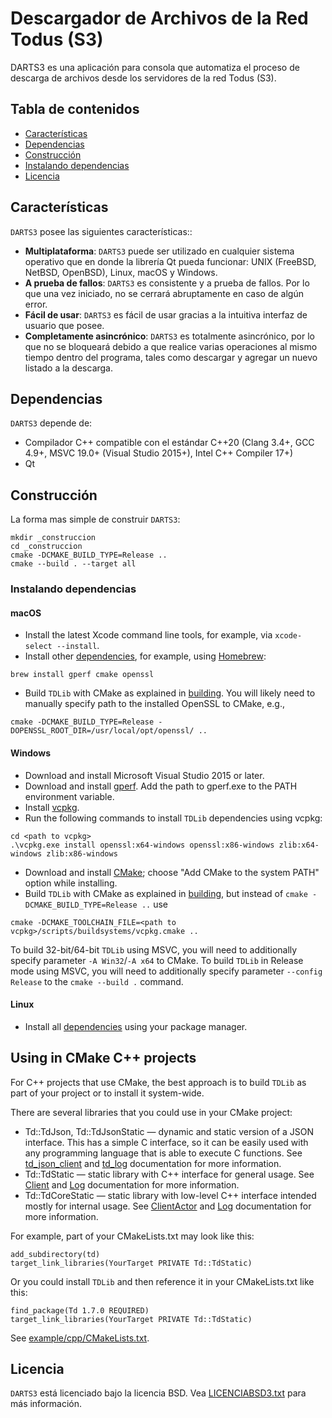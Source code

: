 # Descargador de Archivos de la Red Todus (S3)

DARTS3 es una aplicación para consola que automatiza el proceso de descarga de archivos desde los servidores de la red Todus (S3).

## Tabla de contenidos
- [Características](#caracteristicas)
- [Dependencias](#dependencias)
- [Construcción](#construccion)
- [Instalando dependencias](#instalando-dependencias)
- [Licencia](#licencia)

<a name="caracteristicas"></a>
## Características

`DARTS3` posee las siguientes características::

* **Multiplataforma**: `DARTS3` puede ser utilizado en cualquier sistema operativo que en donde la librería Qt pueda funcionar: UNIX (FreeBSD, NetBSD, OpenBSD), Linux, macOS y Windows.
* **A prueba de fallos**: `DARTS3` es consistente y a prueba de fallos. Por lo que una vez iniciado, no se cerrará abruptamente en caso de algún error.
* **Fácil de usar**: `DARTS3` es fácil de usar gracias a la intuitiva interfaz de usuario que posee.
* **Completamente asincrónico**: `DARTS3` es totalmente asincrónico, por lo que no se bloqueará debido a que realice varias operaciones al mismo tiempo dentro del programa, tales como descargar y agregar un nuevo listado a la descarga.

<a name="dependencias"></a>
## Dependencias
`DARTS3` depende de:

* Compilador C++ compatible con el estándar C++20 (Clang 3.4+, GCC 4.9+, MSVC 19.0+ (Visual Studio 2015+), Intel C++ Compiler 17+)
* Qt

<a name="construccion"></a>
## Construcción

La forma mas simple de construir `DARTS3`:

```
mkdir _construccion
cd _construccion
cmake -DCMAKE_BUILD_TYPE=Release ..
cmake --build . --target all
```

<a name="instalando-dependencias"></a>
### Instalando dependencias

<a name="macos"></a>
#### macOS
* Install the latest Xcode command line tools, for example, via `xcode-select --install`.
* Install other [dependencies](#dependencies), for example, using [Homebrew](https://brew.sh):
```
brew install gperf cmake openssl
```
* Build `TDLib` with CMake as explained in [building](#building). You will likely need to manually specify path to the installed OpenSSL to CMake, e.g.,
```
cmake -DCMAKE_BUILD_TYPE=Release -DOPENSSL_ROOT_DIR=/usr/local/opt/openssl/ ..
```

<a name="windows"></a>
#### Windows
* Download and install Microsoft Visual Studio 2015 or later.
* Download and install [gperf](https://sourceforge.net/projects/gnuwin32/files/gperf/3.0.1/). Add the path to gperf.exe to the PATH environment variable.
* Install [vcpkg](https://github.com/Microsoft/vcpkg#quick-start).
* Run the following commands to install `TDLib` dependencies using vcpkg:
```
cd <path to vcpkg>
.\vcpkg.exe install openssl:x64-windows openssl:x86-windows zlib:x64-windows zlib:x86-windows
```
* Download and install [CMake](https://cmake.org/download/); choose "Add CMake to the system PATH" option while installing.
* Build `TDLib` with CMake as explained in [building](#building), but instead of `cmake -DCMAKE_BUILD_TYPE=Release ..` use
```
cmake -DCMAKE_TOOLCHAIN_FILE=<path to vcpkg>/scripts/buildsystems/vcpkg.cmake ..
```

To build 32-bit/64-bit `TDLib` using MSVC, you will need to additionally specify parameter `-A Win32`/`-A x64` to CMake.
To build `TDLib` in Release mode using MSVC, you will need to additionally specify parameter `--config Release` to the `cmake --build .` command.

<a name="linux"></a>
#### Linux
* Install all [dependencies](#dependencies) using your package manager.

<a name="using-cxx"></a>
## Using in CMake C++ projects
For C++ projects that use CMake, the best approach is to build `TDLib` as part of your project or to install it system-wide.

There are several libraries that you could use in your CMake project:

* Td::TdJson, Td::TdJsonStatic — dynamic and static version of a JSON interface. This has a simple C interface, so it can be easily used with any programming language that is able to execute C functions.
  See [td_json_client](https://core.telegram.org/tdlib/docs/td__json__client_8h.html) and [td_log](https://core.telegram.org/tdlib/docs/td__log_8h.html) documentation for more information.
* Td::TdStatic — static library with C++ interface for general usage.
  See [Client](https://core.telegram.org/tdlib/docs/classtd_1_1_client.html) and [Log](https://core.telegram.org/tdlib/docs/classtd_1_1_log.html) documentation for more information.
* Td::TdCoreStatic — static library with low-level C++ interface intended mostly for internal usage.
  See [ClientActor](https://core.telegram.org/tdlib/docs/classtd_1_1_client_actor.html) and [Log](https://core.telegram.org/tdlib/docs/classtd_1_1_log.html) documentation for more information.

For example, part of your CMakeLists.txt may look like this:
```
add_subdirectory(td)
target_link_libraries(YourTarget PRIVATE Td::TdStatic)
```

Or you could install `TDLib` and then reference it in your CMakeLists.txt like this:
```
find_package(Td 1.7.0 REQUIRED)
target_link_libraries(YourTarget PRIVATE Td::TdStatic)
```
See [example/cpp/CMakeLists.txt](https://github.com/tdlib/td/tree/master/example/cpp/CMakeLists.txt).

<a name="licencia"></a>
## Licencia
`DARTS3` está licenciado bajo la licencia BSD. Vea [LICENCIABSD3.txt](https://opensource.org/licenses/BSD-3-Clause) para más información.
